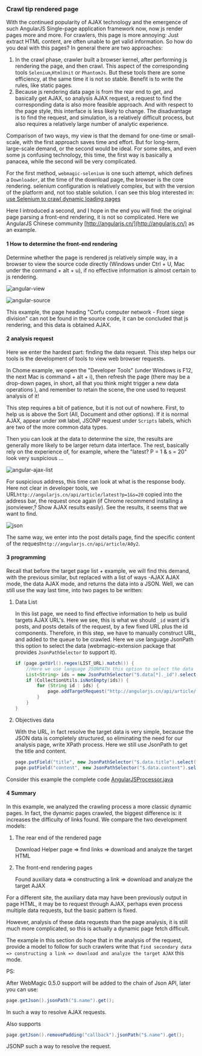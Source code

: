 ### Crawl tip rendered page

With the continued popularity of AJAX technology and the emergence of such AngularJS Single-page application framework now, now js render pages more and more. For crawlers, this page is more annoying: Just extract HTML content, are often unable to get valid information. So how do you deal with this pages? In general there are two approaches:

1. In the crawl phase, crawler built a browser kernel, after performing js rendering the page, and then crawl. This aspect of the corresponding tools `Selenium`,`HtmlUnit` or `PhantomJs`. But these tools there are some efficiency, at the same time it is not so stable. Benefit is to write the rules, like static pages.
2. Because js rendering data page is from the rear end to get, and basically get AJAX, so analysis AJAX request, a request to find the corresponding data is also more feasible approach. And with respect to the page style, this interface is less likely to change. The disadvantage is to find the request, and simulation, is a relatively difficult process, but also requires a relatively large number of analytic experience.

Comparison of two ways, my view is that the demand for one-time or small-scale, with the first approach saves time and effort. But for long-term, large-scale demand, or the second would be ideal. For some sites, and even some js confusing technology, this time, the first way is basically a panacea, while the second will be very complicated.

For the first method, `webmagic-selenium` is one such attempt, which defines a `Downloader`, at the time of the download page, the browser is the core rendering. selenium configuration is relatively complex, but with the version of the platform and, not too stable solution. I can see this blog interested in: [use Selenium to crawl dynamic loading pages](http://my.oschina.net/flashsword/blog/147334)

Here I introduced a second, and I hope in the end you will find: the original page parsing a front-end rendering, it is not so complicated. Here we AngularJS Chinese community [http://angularjs.cn/](http://angularjs.cn/) as an example.

#### 1 How to determine the front-end rendering

Determine whether the page is rendered js relatively simple way, in a browser to view the source code directly (Windows under Ctrl + U, Mac under the command + alt + u), if no effective information is almost certain to js rendering.

![angular-view](http://webmagic.qiniudn.com/oscimages/214310_cMYk_190591.png)

![angular-source]( http://webmagic.qiniudn.com/oscimages/214226_8s1v_190591.png)

This example, the page heading "Corfu computer network - Front siege division" can not be found in the source code, it can be concluded that js rendering, and this data is obtained AJAX.

#### 2 analysis request

Here we enter the hardest part: finding the data request. This step helps our tools is the development of tools to view web browser requests.

In Chome example, we open the "Developer Tools" (under Windows is F12, the next Mac is command + alt + i), then refresh the page (there may be a drop-down pages, in short, all that you think might trigger a new data operations ), and remember to retain the scene, the one used to request analysis of it!

This step requires a bit of patience, but it is not out of nowhere. First, to help us is above the Sort (All, Document and other options). If it is normal AJAX, appear under `XHR` label, JSONP request under `Scripts` labels, which are two of the more common data types.

Then you can look at the data to determine the size, the results are generally more likely to be larger return data interface. The rest, basically rely on the experience of, for example, where the "latest? P = 1 & s = 20" look very suspicious ...

![angular-ajax-list](http://webmagic.qiniudn.com/oscimages/233924_6rXz_190591.png)

For suspicious address, this time can look at what is the response body. Here not clear in developer tools, we URL`http://angularjs.cn/api/article/latest?p=1&s=20` copied into the address bar, the request once again (if Chrome recommend installing a jsonviewer,? Show AJAX results easily). See the results, it seems that we want to find.

![json](http://webmagic.qiniudn.com/oscimages/235310_8gHe_190591.png)

The same way, we enter into the post details page, find the specific content of the request`http://angularjs.cn/api/article/A0y2`.

#### 3 programming

Recall that before the target page list + example, we will find this demand, with the previous similar, but replaced with a list of ways -AJAX AJAX mode, the data AJAX mode, and returns the data into a JSON. Well, we can still use the way last time, into two pages to be written:

1. Data List

	In this list page, we need to find effective information to help us build targets AJAX URL's. Here we see, this is what we should `_id` want id's posts, and posts details of the request, by a few fixed URL plus the id components. Therefore, in this step, we have to manually construct URL, and added to the queue to be crawled. Here we use language JsonPath this option to select the data (webmagic-extension package that provides `JsonPathSelector` to support it).

	```java
    if (page.getUrl().regex(LIST_URL).match()) {
        //Here we use language JSONPATH this option to select the data
        List<String> ids = new JsonPathSelector("$.data[*]._id").selectList(page.getRawText());
        if (CollectionUtils.isNotEmpty(ids)) {
            for (String id : ids) {
                page.addTargetRequest("http://angularjs.cn/api/article/"+id);
            }
        }
    }
	```

2. Objectives data

	With the URL, in fact resolve the target data is very simple, because the JSON data is completely structured, so eliminating the need for our analysis page, write XPath process. Here we still use JsonPath to get the title and content.

	```java
    page.putField("title", new JsonPathSelector("$.data.title").select(page.getRawText()));
    page.putField("content", new JsonPathSelector("$.data.content").select(page.getRawText()));
    ```

Consider this example the complete code [AngularJSProcessor.java](https://github.com/code4craft/webmagic/blob/master/webmagic-samples/src/main/java/us/codecraft/webmagic/samples/AngularJSProcessor.java)

#### 4 Summary

In this example, we analyzed the crawling process a more classic dynamic pages. In fact, the dynamic pages crawled, the biggest difference is: it increases the difficulty of links found. We compare the two development models:

1. The rear end of the rendered page

	Download Helper page => find links => download and analyze the target HTML

2. The front-end rendering pages

	Found auxiliary data => constructing a link => download and analyze the target AJAX

For a different site, the auxiliary data may have been previously output in page HTML, it may be to request through AJAX, perhaps even process multiple data requests, but the basic pattern is fixed.

However, analysis of these data requests than the page analysis, it is still much more complicated, so this is actually a dynamic page fetch difficult.

The example in this section do hope that in the analysis of the request, provide a model to follow for such crawlers write that `find secondary data => constructing a link => download and analyze the target AJAX` this mode.

PS:

After WebMagic 0.5.0 support will be added to the chain of Json API, later you can use:

```java
page.getJson().jsonPath("$.name").get();
```
In such a way to resolve AJAX requests.

Also supports
```java
page.getJson().removePadding("callback").jsonPath("$.name").get();
```
JSONP such a way to resolve the request.
